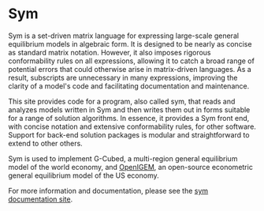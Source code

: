 # Sym

Sym is a set-driven matrix language for expressing large-scale general 
equilibrium models in algebraic form. It is designed to be nearly as 
concise as standard matrix notation. However, it also imposes rigorous 
conformability rules on all expressions, allowing it to catch a broad 
range of potential errors that could otherwise arise in matrix-driven 
languages. As a result, subscripts are unnecessary in many expressions, 
improving the clarity of a model's code and facilitating documentation 
and maintenance. 

This site provides code for a program, also called sym, that reads
and analyzes models written in Sym and then writes them out in forms
suitable for a range of solution algorithms. In essence, it provides a 
Sym front end, with concise notation and extensive conformability rules, 
for other software. Support for back-end solution packages is modular 
and straightforward to extend to other others.

Sym is used to implement G-Cubed, a multi-region general equilibrium model 
of the world economy, and [OpenIGEM](https://pjwilcoxen.github.io/openigem/), 
an open-source econometric general equilibrium model of the US economy.

For more information and documentation, please see 
the [sym documentation site](https://pjwilcoxen.github.io/sym/).
